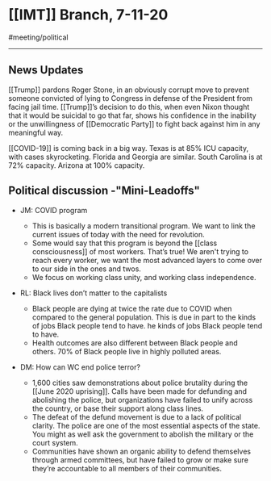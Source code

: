 # [[IMT]] Branch, 7-11-20
#meeting/political 

---
## News Updates
[[Trump]] pardons Roger Stone, in an obviously corrupt move to prevent someone convicted of lying to Congress in defense of the President from facing jail time. [[Trump]]’s decision to do this, when even Nixon thought that it would be suicidal to go that far, shows his confidence in the inability or the unwillingness of [[Democratic Party]] to fight back against him in any meaningful way.
    
[[COVID-19]] is coming back in a big way. Texas is at 85% ICU capacity, with cases skyrocketing. Florida and Georgia are similar. South Carolina is at 72% capacity. Arizona at 100% capacity.
 
## Political discussion -"Mini-Leadoffs"
- JM: COVID program 
	-   This is basically a modern transitional program. We want to link the current issues of today with the need for revolution.    
	-   Some would say that this program is beyond the [[class consciousness]] of most workers. That’s true! We aren't trying to reach every worker, we want the most advanced layers to come over to our side in the ones and twos.     
	-   We focus on working class unity, and working class independence.     

- RL: Black lives don’t matter to the capitalists
	-   Black people are dying at twice the rate due to COVID when compared to the general population. This is due in part to the kinds of jobs Black people tend to have.     he kinds of jobs Black people tend to have.     
	-   Health outcomes are also different between Black people and others. 70% of Black people live in highly polluted areas. 
    
- DM: How can WC end police terror? 
	-   1,600 cities saw demonstrations about police brutality during the [[June 2020 uprising]]. Calls have been made for defunding and abolishing the police, but organizations have failed to unify across the country, or base their support along class lines.     
	-   The defeat of the defund movement is due to a lack of political clarity. The police are one of the most essential aspects of the state. You might as well ask the government to abolish the military or the court system.     
	-   Communities have shown an organic ability to defend themselves through armed committees, but have failed to grow or make sure they’re accountable to all members of their communities.